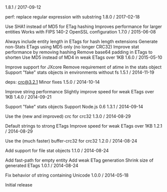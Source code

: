 1.8.1 / 2017-09-12

perf: replace regular expression with substring
1.8.0 / 2017-02-18

Use SHA1 instead of MD5 for ETag hashing
Improves performance for larger entities
Works with FIPS 140-2 OpenSSL configuration
1.7.0 / 2015-06-08

Always include entity length in ETags for hash length extensions
Generate non-Stats ETags using MD5 only (no longer CRC32)
Improve stat performance by removing hashing
Remove base64 padding in ETags to shorten
Use MD5 instead of MD4 in weak ETags over 1KB
1.6.0 / 2015-05-10

Improve support for JXcore
Remove requirement of atime in the stats object
Support "fake" stats objects in environments without fs
1.5.1 / 2014-11-19

deps: crc@3.2.1
Minor fixes
1.5.0 / 2014-10-14

Improve string performance
Slightly improve speed for weak ETags over 1KB
1.4.0 / 2014-09-21

Support "fake" stats objects
Support Node.js 0.6
1.3.1 / 2014-09-14

Use the (new and improved) crc for crc32
1.3.0 / 2014-08-29

Default strings to strong ETags
Improve speed for weak ETags over 1KB
1.2.1 / 2014-08-29

Use the (much faster) buffer-crc32 for crc32
1.2.0 / 2014-08-24

Add support for file stat objects
1.1.0 / 2014-08-24

Add fast-path for empty entity
Add weak ETag generation
Shrink size of generated ETags
1.0.1 / 2014-08-24

Fix behavior of string containing Unicode
1.0.0 / 2014-05-18

Initial release
